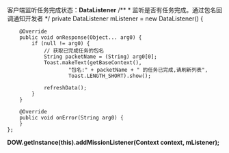客户端监听任务完成状态：**DataListener**
    /**
     * 监听是否有任务完成。通过包名回调通知开发者
     */
    private DataListener mListener = new DataListener() {

        @Override
        public void onResponse(Object... arg0) {
            if (null != arg0) {
                // 获取已完成任务的包名
                String packetName = (String) arg0[0];
                Toast.makeText(getBaseContext(),
                        "包名:" + packetName + " 的任务已完成,请刷新列表",
                        Toast.LENGTH_SHORT).show();

                refreshData();
            }
        }

        @Override
        public void onError(String arg0) {
        }
    };

**DOW.getInstance\(this\).addMissionListener\(Context context, mListener\);**

